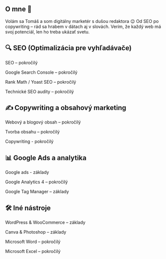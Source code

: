 ## O mne 👋

Volám sa Tomáš a som digitálny marketér s dušou redaktora 😉 Od SEO po copywriting – rád sa hrabem v dátach aj v slovách. Verím, že každý web má svoj potenciál, len ho treba ukázať svetu.

## 🔍 SEO (Optimalizácia pre vyhľadávače)

SEO – pokročilý

Google Search Console – pokročilý

Rank Math / Yoast SEO – pokročilý

Technické SEO audity – pokročilý

## ✍️ Copywriting a obsahový marketing

Webový a blogový obsah – pokročilý

Tvorba obsahu – pokročilý

Copywriting - pokročilý

## 📊 Google Ads a analytika

Google ads - základy

Google Analytics 4 – pokročilý

Google Tag Manager – základy


##  🛠️ Iné nástroje

WordPress & WooCommerce – základy

Canva & Photoshop – základy

Microsoft Word – pokročilý

Microsoft Excel – pokročilý
